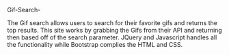 Gif-Search-

The Gif search allows users to search for their favorite gifs and returns the top results. This site works by grabbing the Gifs from their API and returning then based off of the search parameter. JQuery and Javascript handles all the functionality while Bootstrap complies the HTML and CSS.